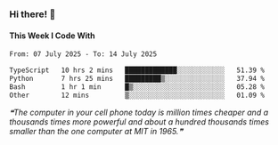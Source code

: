 ### Hi there! 👋

#### This Week I Code With
<!--START_SECTION:waka-->

```txt
From: 07 July 2025 - To: 14 July 2025

TypeScript   10 hrs 2 mins   █████████████░░░░░░░░░░░░   51.39 %
Python       7 hrs 25 mins   █████████▒░░░░░░░░░░░░░░░   37.94 %
Bash         1 hr 1 min      █▒░░░░░░░░░░░░░░░░░░░░░░░   05.28 %
Other        12 mins         ▒░░░░░░░░░░░░░░░░░░░░░░░░   01.09 %
```

<!--END_SECTION:waka-->

<!--STARTS_HERE_QUOTE_README-->
<i>❝The computer in your cell phone today is million times cheaper and a thousands times more powerful and about a hundred thousands times smaller than the one computer at MIT in 1965.❞</i>
<!--ENDS_HERE_QUOTE_README-->
